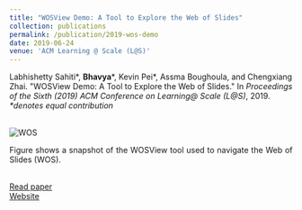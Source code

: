 ```yaml
---
title: "WOSView Demo: A Tool to Explore the Web of Slides"
collection: publications
permalink: /publication/2019-wos-demo
date: 2019-06-24
venue: 'ACM Learning @ Scale (L@S)'
---
```

Labhishetty Sahiti\*, <b>Bhavya</b>\*, Kevin Pei\*, Assma Boughoula, and Chengxiang Zhai. "WOSView Demo: A Tool to Explore the Web of Slides." In <i> Proceedings of the Sixth (2019) ACM Conference on Learning@ Scale (L@S)</i>, 2019. <br> 
<i>*denotes equal contribution<br><br></i>

![WOS](http://bhaavya.github.io/images/wos_demo.png) <!-- .element height="1%" width="1%" -->

<div style="text-align: justify"> Figure shows a snapshot of the WOSView tool used to navigate the Web of Slides (WOS).<br><br>
</div>

[Read paper<br>](http://bhaavya.github.io/files/wos_demo.pdf)
[Website](https://timan.cs.illinois.edu/eduweb_csintro)


